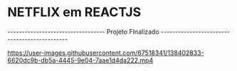 #  NETFLIX em REACTJS
---------------------------------- Projeto FInalizado ---------------------------------------------


https://user-images.githubusercontent.com/67518341/138402833-6620dc9b-db5a-4445-9e04-7aae1d4da222.mp4
 
